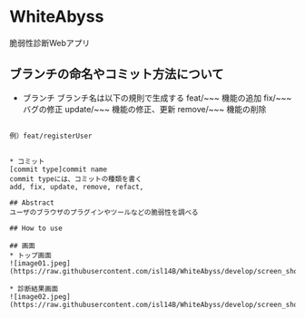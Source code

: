 # WhiteAbyss
脆弱性診断Webアプリ

## ブランチの命名やコミット方法について
* ブランチ
ブランチ名は以下の規則で生成する
feat/~~~   機能の追加
fix/~~~     バグの修正
update/~~~  機能の修正、更新
remove/~~~  機能の削除

~~~の部分には、動詞＋名詞（大頭文字）の形で書く

例）feat/registerUser


* コミット
[commit type]commit name
commit typeには、コミットの種類を書く
add, fix, update, remove, refact, 

## Abstract
ユーザのブラウザのプラグインやツールなどの脆弱性を調べる

## How to use

## 画面
* トップ画面
![image01.jpeg](https://raw.githubusercontent.com/isl14B/WhiteAbyss/develop/screen_shot/image01.jpeg)

* 診断結果画面
![image02.jpeg](https://raw.githubusercontent.com/isl14B/WhiteAbyss/develop/screen_shot/image02.jpeg)
